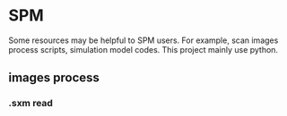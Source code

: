 # SPM
Some resources may be helpful to SPM users. For example, scan images process scripts, simulation model codes.
This project mainly use python.


## images process

### .sxm read

